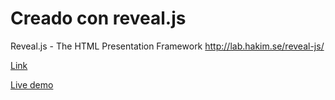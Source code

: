 # Creado con reveal.js

Reveal.js - The HTML Presentation Framework http://lab.hakim.se/reveal-js/


[Link](https://github.com/hakimel/reveal.js)


[Live demo](http://lab.hakim.se/reveal-js/)

